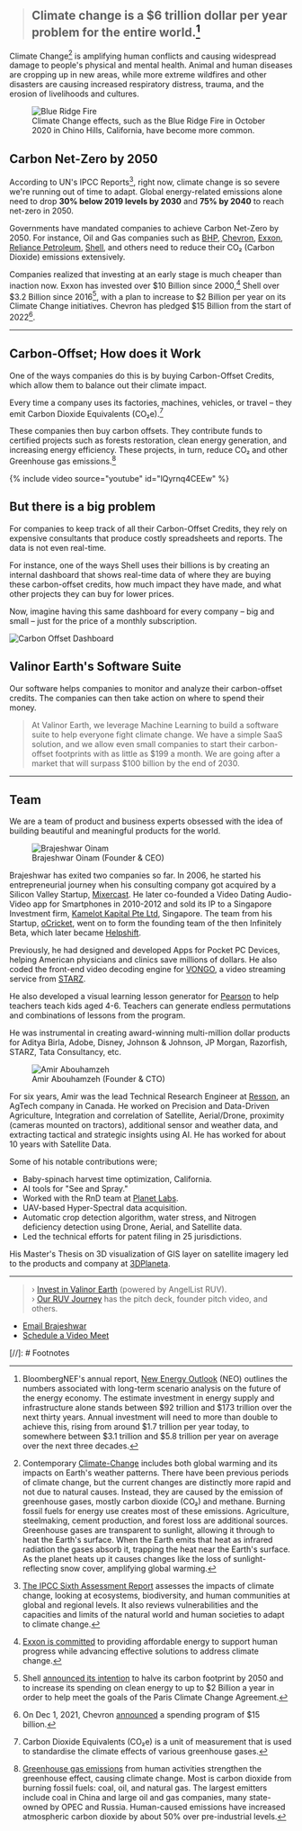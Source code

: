 <script defer data-domain="valinor.earth" src="https://plausible.io/js/plausible.js"></script>

> ## Climate change is a $6 trillion dollar per year problem for the entire world.[^6tUSD]

Climate Change[^climate-change] is amplifying human conflicts and causing widespread damage to people's physical and mental health. Animal and human diseases are cropping up in new areas, while more extreme wildfires and other disasters are causing increased respiratory distress, trauma, and the erosion of livelihoods and cultures.

<figure class="content-large">
  <img src="/assets/img/blue-ridge-fire.jpg" alt="Blue Ridge Fire" loading="lazy">
  <figcaption>
    Climate Change effects, such as the Blue Ridge Fire in October 2020 in Chino Hills, California, have become more common.
  </figcaption>
</figure>

## Carbon Net-Zero by 2050

According to UN's IPCC Reports[^IPCC6AR], right now, climate change is so severe we're running out of time to adapt. Global energy-related emissions alone need to drop __30% below 2019 levels by 2030__ and __75% by 2040__ to reach net-zero in 2050.

Governments have mandated companies to achieve Carbon Net-Zero by 2050. For instance, Oil and Gas companies such as
[BHP](https://en.wikipedia.org/wiki/BHP),
[Chevron](https://en.wikipedia.org/wiki/Chevron_Corporation),
[Exxon](https://en.wikipedia.org/wiki/Exxon),
[Reliance Petroleum](https://en.wikipedia.org/wiki/Reliance_Petroleum),
[Shell](https://en.wikipedia.org/wiki/Shell_plc),
and others need to reduce their CO₂ (Carbon Dioxide) emissions extensively.

Companies realized that investing at an early stage is much cheaper than inaction now.
Exxon has invested over $10 Billion since 2000,[^ExxonCCBudget] 
Shell over $3.2 Billion since 2016[^ShellCCBUdget], with a plan to increase to $2 Billion per year on its Climate Change initiatives.
Chevron has pledged $15 Billion from the start of 2022[^ChevronCCBudget].

---

## Carbon-Offset; How does it Work

One of the ways companies do this is by buying Carbon-Offset Credits, which allow them to balance out their climate impact. 

Every time a company uses its factories, machines, vehicles, or travel – they emit Carbon Dioxide Equivalents (CO₂e).[^CO2e]

These companies then buy carbon offsets. They contribute funds to certified projects such as forests restoration, clean energy generation, and increasing energy efficiency. These projects, in turn, reduce CO₂ and other Greenhouse gas emissions.[^GreenhouseGas]

{% include video source="youtube" id="lQyrnq4CEEw" %}

## But there is a big problem

For companies to keep track of all their Carbon-Offset Credits, they rely on expensive consultants that produce costly spreadsheets and reports. The data is not even real-time. 

For instance, one of the ways Shell uses their billions is by creating an internal dashboard that shows real-time data of where they are buying these carbon-offset credits, how much impact they have made, and what other projects they can buy for lower prices.

Now, imagine having this same dashboard for every company – big and small – just for the price of a monthly subscription.

<img class="content-large" src="/assets/img/dashboard-demo.png" alt="Carbon Offset Dashboard" loading="lazy">

## Valinor Earth's Software Suite

Our software helps companies to monitor and analyze their carbon-offset credits. The companies can then take action on where to spend their money.

> At Valinor Earth, we leverage Machine Learning to build a software suite to help everyone fight climate change. We have a simple SaaS solution, and we allow even small companies to start their carbon-offset footprints with as little as $199 a month. We are going after a market that will surpass $100 billion by the end of 2030.

---

## Team

We are a team of product and business experts obsessed with the idea of building beautiful and meaningful products for the world.

<figure>
  <img src="/assets/img/brajeshwar.jpg" alt="Brajeshwar Oinam" loading="lazy">
  <figcaption>
    Brajeshwar Oinam (Founder & CEO)
  </figcaption>
</figure>

Brajeshwar has exited two companies so far. In 2006, he started his entrepreneurial journey when his consulting company got acquired by a Silicon Valley Startup, [Mixercast](https://www.crunchbase.com/organization/mixercast). He later co-founded a Video Dating Audio-Video app for Smartphones in 2010-2012 and sold its IP to a Singapore Investment firm, [Kamelot Kapital Pte Ltd](http://kamelotkapital.com), Singapore. The team from his Startup, [oCricket](https://ocricket.com), went on to form the founding team of the then Infinitely Beta, which later became [Helpshift](https://www.helpshift.com).

Previously, he had designed and developed Apps for Pocket PC Devices, helping American physicians and clinics save millions of dollars. He also coded the front-end video decoding engine for [VONGO](https://en.wikipedia.org/wiki/Vongo_(video_on_demand_service)), a video streaming service from [STARZ](https://en.wikipedia.org/wiki/Starz).

He also developed a visual learning lesson generator for [Pearson](https://en.wikipedia.org/wiki/Pearson_plc) to help teachers teach kids aged 4-6. Teachers can generate endless permutations and combinations of lessons from the program.

He was instrumental in creating award-winning multi-million dollar products for Aditya Birla, Adobe, Disney, Johnson & Johnson, JP Morgan, Razorfish, STARZ, Tata Consultancy, etc.

<figure>
  <img src="/assets/img/amir.jpg" alt="Amir Abouhamzeh" loading="lazy">
  <figcaption>
    Amir Abouhamzeh (Founder & CTO)
  </figcaption>
</figure>

For six years, Amir was the lead Technical Research Engineer at [Resson](https://resson.com), an AgTech company in Canada. He worked on Precision and Data-Driven Agriculture, Integration and correlation of Satellite, Aerial/Drone, proximity (cameras mounted on tractors), additional sensor and weather data, and extracting tactical and strategic insights using AI. He has worked for about 10 years with Satellite Data.

Some of his notable contributions were;

- Baby-spinach harvest time optimization, California.
- AI tools for "See and Spray."
- Worked with the RnD team at [Planet Labs](https://www.planet.com).
- UAV-based Hyper-Spectral data acquisition.
- Automatic crop detection algorithm, water stress, and Nitrogen deficiency detection using Drone, Aerial, and Satellite data.
- Led the technical efforts for patent filing in 25 jurisdictions.

His Master's Thesis on 3D visualization of GIS layer on satellite imagery led to the products and company at [3DPlaneta](https://www.3dplaneta.com).

---

> › [Invest in Valinor Earth](https://angel.co/i/jCxyQ) (powered by AngelList RUV).\
> › [Our RUV Journey](https://valinorearth.journey.io/p/ruv) has the pitch deck, founder pitch video, and others.

- [Email Brajeshwar](mailto:brajeshwar@valinor.earth)
- [Schedule a Video Meet](https://calendly.com/brajeshwar/investor)

[//]: # Footnotes

[^6tUSD]: BloombergNEF's annual report, [New Energy Outlook](https://about.bnef.com/new-energy-outlook/) (NEO) outlines the numbers associated with long-term scenario analysis on the future of the energy economy. The estimate investment in energy supply and infrastructure alone stands between $92 trillion and $173 trillion over the next thirty years. Annual investment will need to more than double to achieve this, rising from around $1.7 trillion per year today, to somewhere between $3.1 trillion and $5.8 trillion per year on average over the next three decades.

[^climate-change]: Contemporary [Climate-Change](https://en.wikipedia.org/wiki/Climate_change) includes both global warming and its impacts on Earth's weather patterns. There have been previous periods of climate change, but the current changes are distinctly more rapid and not due to natural causes. Instead, they are caused by the emission of greenhouse gases, mostly carbon dioxide (CO₂) and methane. Burning fossil fuels for energy use creates most of these emissions. Agriculture, steelmaking, cement production, and forest loss are additional sources. Greenhouse gases are transparent to sunlight, allowing it through to heat the Earth's surface. When the Earth emits that heat as infrared radiation the gases absorb it, trapping the heat near the Earth's surface. As the planet heats up it causes changes like the loss of sunlight-reflecting snow cover, amplifying global warming.

[^IPCC6AR]: [The IPCC Sixth Assessment Report](https://www.ipcc.ch/report/ar6/wg2/) assesses the impacts of climate change, looking at ecosystems, biodiversity, and human communities at global and regional levels. It also reviews vulnerabilities and the capacities and limits of the natural world and human societies to adapt to climate change.

[^shellcourt]: On May 26, 2021, a district court in [The Hague](https://en.wikipedia.org/wiki/The_Hague) ruled that [Shell must dramatically reduce](https://edition.cnn.com/2021/05/26/business/shell-court-case-climate-change/index.html) its carbon emissions in a landmark climate decision that could have far reaching consequences for oil companies.

[^ExxonCCBudget]: [Exxon is committed](https://corporate.exxonmobil.com/Sustainability/Environmental-protection/Climate-change) to providing affordable energy to support human progress while advancing effective solutions to address climate change.

[^ChevronCCBudget]: On Dec 1, 2021, Chevron [announced](https://www.chevron.com/stories/chevron-announces-capital-and-exploratory-budget-for-2022) a spending program of $15 billion.

[^ShellCCBUdget]: Shell [announced its intention](https://unfccc.int/news/shell-vows-to-halve-carbon-footprint-by-2050-to-achieve-paris-goals) to halve its carbon footprint by 2050 and to increase its spending on clean energy to up to $2 Billion a year in order to help meet the goals of the Paris Climate Change Agreement.

[^CO2e]: Carbon Dioxide Equivalents (CO₂e) is a unit of measurement that is used to standardise the climate effects of various greenhouse gases.

[^GreenhouseGas]: [Greenhouse gas emissions](https://en.wikipedia.org/wiki/Greenhouse_gas_emissions) from human activities strengthen the greenhouse effect, causing climate change. Most is carbon dioxide from burning fossil fuels: coal, oil, and natural gas. The largest emitters include coal in China and large oil and gas companies, many state-owned by OPEC and Russia. Human-caused emissions have increased atmospheric carbon dioxide by about 50% over pre-industrial levels.